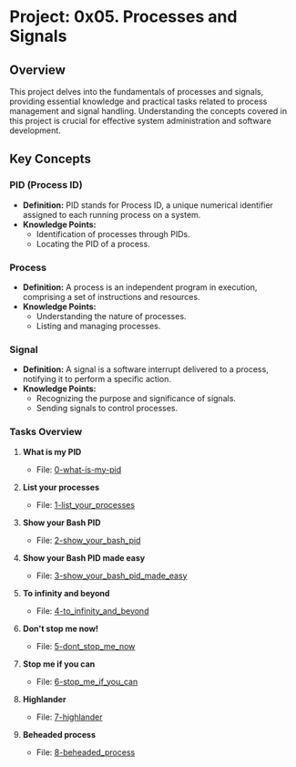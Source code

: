 # Project: 0x05. Processes and Signals

## Overview

This project delves into the fundamentals of processes and signals, providing essential knowledge and practical tasks related to process management and signal handling. Understanding the concepts covered in this project is crucial for effective system administration and software development.

## Key Concepts

### PID (Process ID)

- **Definition:** PID stands for Process ID, a unique numerical identifier assigned to each running process on a system.
- **Knowledge Points:**
  - Identification of processes through PIDs.
  - Locating the PID of a process.

### Process

- **Definition:** A process is an independent program in execution, comprising a set of instructions and resources.
- **Knowledge Points:**
  - Understanding the nature of processes.
  - Listing and managing processes.

### Signal

- **Definition:** A signal is a software interrupt delivered to a process, notifying it to perform a specific action.
- **Knowledge Points:**
  - Recognizing the purpose and significance of signals.
  - Sending signals to control processes.

### Tasks Overview

1. **What is my PID**
   - File: [0-what-is-my-pid](./0-what-is-my-pid)

2. **List your processes**
   - File: [1-list_your_processes](./1-list_your_processes)

3. **Show your Bash PID**
   - File: [2-show_your_bash_pid](./2-show_your_bash_pid)

4. **Show your Bash PID made easy**
   - File: [3-show_your_bash_pid_made_easy](./3-show_your_bash_pid_made_easy)

5. **To infinity and beyond**
   - File: [4-to_infinity_and_beyond](./4-to_infinity_and_beyond)

6. **Don't stop me now!**
   - File: [5-dont_stop_me_now](./5-dont_stop_me_now)

7. **Stop me if you can**
   - File: [6-stop_me_if_you_can](./6-stop_me_if_you_can)

8. **Highlander**
   - File: [7-highlander](./7-highlander)

9. **Beheaded process**
   - File: [8-beheaded_process](./8-beheaded_process)

